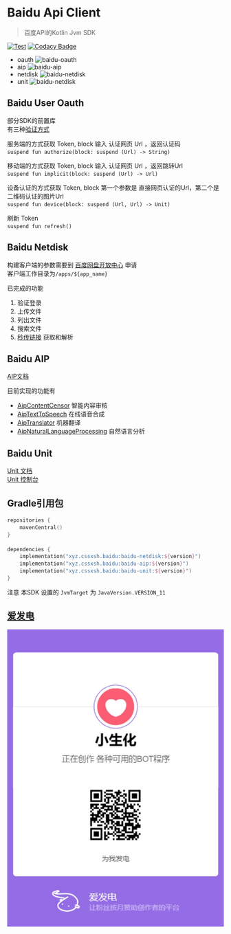 # Baidu Api Client

> 百度API的Kotlin Jvm SDK

[![Test](https://github.com/cssxsh/baidu-client/actions/workflows/Test.yml/badge.svg)](https://github.com/cssxsh/baidu-client/actions/workflows/Test.yml)
[![Codacy Badge](https://app.codacy.com/project/badge/Grade/9d86fd8a8c81490b94107f03df1dac5b)](https://www.codacy.com/gh/cssxsh/baidu-client/dashboard?utm_source=github.com&amp;utm_medium=referral&amp;utm_content=cssxsh/baidu-client&amp;utm_campaign=Badge_Grade)

*   oauth ![baidu-oauth](https://img.shields.io/maven-central/v/xyz.cssxsh.baidu/baidu-oauth)
*   aip ![baidu-aip](https://img.shields.io/maven-central/v/xyz.cssxsh.baidu/baidu-aip)
*   netdisk ![baidu-netdisk](https://img.shields.io/maven-central/v/xyz.cssxsh.baidu/baidu-netdisk)
*   unit ![baidu-netdisk](https://img.shields.io/maven-central/v/xyz.cssxsh.baidu/baidu-unit)

## Baidu User Oauth

部分SDK的前置库  
有三种[验证方式](https://developer.baidu.com/wiki/index.php?title=docs/oauth/application)

服务端的方式获取 Token, block 输入 认证网页 Url ，返回认证码  
`suspend fun authorize(block: suspend (Url) -> String)`

移动端的方式获取 Token, block 输入 认证网页 Url ，返回跳转Url  
`suspend fun implicit(block: suspend (Url) -> Url)`

设备认证的方式获取 Token, block 第一个参数是 直接网页认证的Url，第二个是 二维码认证的图片Url  
`suspend fun device(block: suspend (Url, Url) -> Unit)`

刷新 Token  
`suspend fun refresh()`

## Baidu Netdisk

构建客户端的参数需要到 [百度网盘开放中心](https://pan.baidu.com/union/apply) 申请  
客户端工作目录为`/apps/${app_name}`

已完成的功能

1.  验证登录
2.  上传文件
3.  列出文件
4.  搜索文件
5.  [秒传链接](https://zhuanlan.zhihu.com/p/356900770) 获取和解析

## Baidu AIP

[AIP文档](https://ai.baidu.com/ai-doc)

目前实现的功能有

*   [AipContentCensor](baidu-aip/src/main/kotlin/xyz/cssxsh/baidu/aip/AipContentCensor.kt) 智能内容审核
*   [AipTextToSpeech](baidu-aip/src/main/kotlin/xyz/cssxsh/baidu/aip/AipTextToSpeech.kt) 在线语音合成
*   [AipTranslator](baidu-aip/src/main/kotlin/xyz/cssxsh/baidu/aip/AipTranslator.kt) 机器翻译
*   [AipNaturalLanguageProcessing](baidu-aip/src/main/kotlin/xyz/cssxsh/baidu/aip/AipNaturalLanguageProcessing.kt) 自然语言分析

## Baidu Unit

[Unit 文档](https://ai.baidu.com/ai-doc/UNIT/Lkipmh0tz)  
[Unit 控制台](https://ai.baidu.com/unit/v2)

## Gradle引用包

```kotlin
repositories {
    mavenCentral()
}

dependencies {
    implementation("xyz.cssxsh.baidu:baidu-netdisk:${version}")
    implementation("xyz.cssxsh.baidu:baidu-aip:${version}")
    implementation("xyz.cssxsh.baidu:baidu-unit:${version}")
}
```

注意 本SDK 设置的 `JvmTarget` 为 `JavaVersion.VERSION_11`

## [爱发电](https://afdian.net/@cssxsh)

![afdian](.github/afdian.jpg)